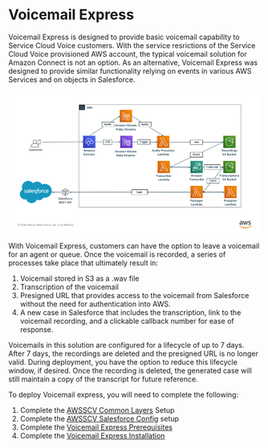 # Voicemail Express
Voicemail Express is designed to provide basic voicemail capability to Service Cloud Voice customers. With the service resrictions of the Service Cloud Voice provisioned AWS account, the typical voicemail solution for Amazon Connect is not an option. As an alternative, Voicemail Express was designed to provide similar functionality relying on events in various AWS Services and on objects in Salesforce. 

![Voicemail Express Architecture](Docs/Architecture.png)

With Voicemail Express, customers can have the option to leave a voicemail for an agent or queue. Once the voicemail is recorded, a series of processes take place that ultimately result in:
1. Voicemail stored in S3 as a .wav file
2. Transcription of the voicemail
3. Presigned URL that provides access to the voicemail from Salesforce without the need for authentication into AWS.
4. A new case in Salesforce that includes the transcription, link to the voicemail recording, and a clickable callback number for ease of response.

Voicemails in this solution are configured for a lifecycle of up to 7 days. After 7 days, the recordings are deleted and the presigned URL is no longer valid. During deployment, you have the option to reduce this lifecycle window, if desired. Once the recording is deleted, the generated case will still maintain a copy of the transcript for future reference. 

To deploy Voicemail express, you will need to complete the following:
1. Complete the [AWSSCV Common Layers](../../Common/AWSSCV-CommonLayers/readme.md) Setup 
2. Complete the [AWSSCV Salesforce Config](../../Common/AWSSCV-SalesforceConfig/readme.md) setup
3. Complete the [Voicemail Express Prerequisites](Docs/vmx_prerequistes.md)
4. Complete the [Voicemail Express Installation](Docs/vmx_installation_instructions.md)

